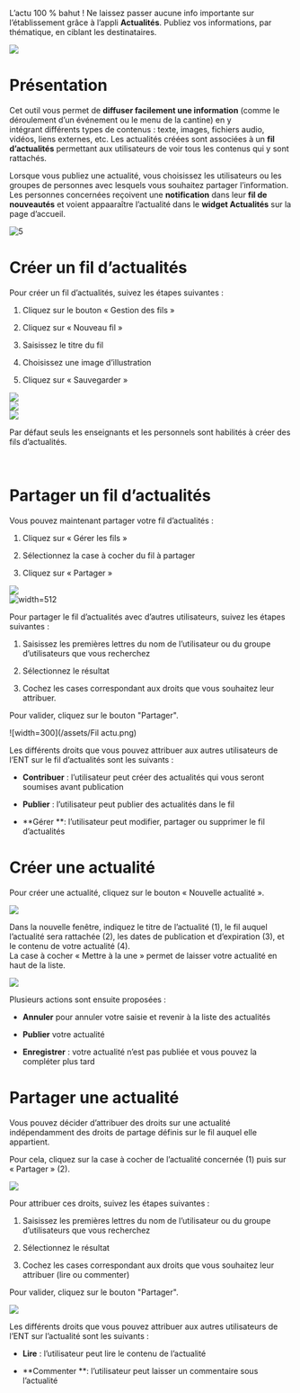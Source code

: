L’actu 100 % bahut ! Ne laissez passer aucune info importante sur l’établissement grâce à l’appli **Actualités**. Publiez vos informations, par thématique, en ciblant les destinataires.

![](../../wp-content/uploads/2015/03/CC-BY-NC-SA-3.0-FR-300x105.png)

Présentation
============

Cet outil vous permet de **diffuser facilement une information** (comme le déroulement d’un événement ou le menu de la cantine) en y intégrant différents types de contenus : texte, images, fichiers audio, vidéos, liens externes, etc. Les actualités créées sont associées à un **fil d’actualités** permettant aux utilisateurs de voir tous les contenus qui y sont rattachés.

Lorsque vous publiez une actualité, vous choisissez les utilisateurs ou les groupes de personnes avec lesquels vous souhaitez partager l’information. Les personnes concernées reçoivent une **notification** dans leur **fil de nouveautés** et voient appaaraître l’actualité dans le **widget Actualités** sur la page d’accueil.

![5](../../wp-content/uploads/2016/07/Actu_11-1024x475.png)

Créer un fil d’actualités
=========================

Pour créer un fil d’actualités, suivez les étapes suivantes :

1.  Cliquez sur le bouton « Gestion des fils »

2.  Cliquez sur « Nouveau fil »

3.  Saisissez le titre du fil

4.  Choisissez une image d’illustration

5.  Cliquez sur « Sauvegarder »

![](../../wp-content/uploads/2016/07/Actu_2_1-1024x318.png)  
![](../../wp-content/uploads/2015/07/a28.png)  
![](../../wp-content/uploads/2015/07/a37.png)

Par défaut seuls les enseignants et les personnels sont habilités à créer des fils d’actualités.

 

Partager un fil d’actualités
============================

Vous pouvez maintenant partager votre fil d’actualités :

1.  Cliquez sur « Gérer les fils »

2.  Sélectionnez la case à cocher du fil à partager

3.  Cliquez sur « Partager »

![](../../wp-content/uploads/2016/07/Actu_2_1-1024x318.png)  
![width=512](../../wp-content/uploads/2016/07/Actu_3_1-1024x633.png)  

Pour partager le fil d’actualités avec d’autres utilisateurs, suivez les étapes suivantes :

1.  Saisissez les premières lettres du nom de l’utilisateur ou du groupe d’utilisateurs que vous recherchez

2.  Sélectionnez le résultat

3.  Cochez les cases correspondant aux droits que vous souhaitez leur attribuer.

Pour valider, cliquez sur le bouton "Partager".

![width=300](/assets/Fil actu.png)

Les différents droits que vous pouvez attribuer aux autres utilisateurs de l’ENT sur le fil d’actualités sont les suivants :

-   **Contribuer** : l’utilisateur peut créer des actualités qui vous seront soumises avant publication

-   **Publier** : l’utilisateur peut publier des actualités dans le fil

-   **Gérer **: l’utilisateur peut modifier, partager ou supprimer le fil d’actualités

Créer une actualité
===================

Pour créer une actualité, cliquez sur le bouton « Nouvelle actualité ».

![](../../wp-content/uploads/2016/01/Capture.png)

Dans la nouvelle fenêtre, indiquez le titre de l’actualité (1), le fil auquel l’actualité sera rattachée (2), les dates de publication et d’expiration (3), et le contenu de votre actualité (4).  
La case à cocher « Mettre à la une » permet de laisser votre actualité en haut de la liste.

![](../../wp-content/uploads/2016/01/ACTU-2-1024x524.png)

Plusieurs actions sont ensuite proposées :

-   **Annuler** pour annuler votre saisie et revenir à la liste des actualités

-   **Publier** votre actualité

-   **Enregistrer** : votre actualité n’est pas publiée et vous pouvez la compléter plus tard

Partager une actualité
======================

Vous pouvez décider d’attribuer des droits sur une actualité indépendamment des droits de partage définis sur le fil auquel elle appartient.

Pour cela, cliquez sur la case à cocher de l’actualité concernée (1) puis sur « Partager » (2).

![](../../wp-content/uploads/2016/07/Actu_4-1-1024x626.png)

Pour attribuer ces droits, suivez les étapes suivantes :

1.  Saisissez les premières lettres du nom de l’utilisateur ou du groupe d’utilisateurs que vous recherchez

2.  Sélectionnez le résultat

3.  Cochez les cases correspondant aux droits que vous souhaitez leur attribuer (lire ou commenter)

Pour valider, cliquez sur le bouton "Partager".

![](/assets/Actus.png)

Les différents droits que vous pouvez attribuer aux autres utilisateurs de l’ENT sur l’actualité sont les suivants :

-   **Lire** : l’utilisateur peut lire le contenu de l’actualité

-   **Commenter **: l’utilisateur peut laisser un commentaire sous l’actualité

 
